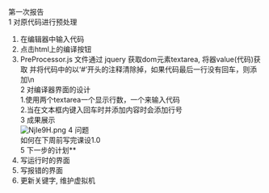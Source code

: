 第一次报告<br>
1 对原代码进行预处理<br>
1. 在编辑器中输入代码<br>
2. 点击html上的编译按钮<br>
3. PreProcessor.js 文件通过 jquery 获取dom元素textarea, 将器value(代码)获取
并将代码中的以‘#’开头的注释清除掉，如果代码最后一行没有回车，则添加\n<br>
2 对编译器界面的设计<br>
1.使用两个textarea一个显示行数，一个来输入代码<br>
2.当在文本框内键入回车时并添加内容时会添加行号<br>
3 成果展示<br>
![NjIe9H.png](https://s1.ax1x.com/2020/07/03/NjIe9H.png)
4 问题<br>
如何在下周前写完课设1.0<br>
5 下一步的计划**<br>
1. 写运行时的界面
2. 写报错的界面
3. 更新关键字, 维护虚拟机
